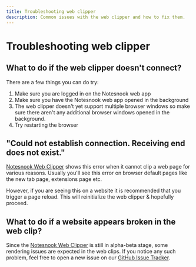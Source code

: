 ```yaml
---
title: Troubleshooting web clipper
description: Common issues with the web clipper and how to fix them.
---
```


# Troubleshooting web clipper

## What to do if the web clipper doesn't connect?

There are a few things you can do try:

1. Make sure you are logged in on the Notesnook web app
2. Make sure you have the Notesnook web app opened in the background
3. The web clipper doesn't yet support multiple browser windows so make sure there aren't any additional browser windows opened in the background.
4. Try restarting the browser

## "Could not establish connection. Receiving end does not exist."

[Notesnook Web Clipper](https://notesnook.com/notesnook-web-clipper) shows this error when it cannot clip a web page for various reasons. Usually you'll see this error on browser default pages like the new tab page, extensions page etc.

However, if you are seeing this on a website it is recommended that you trigger a page reload. This will reinitialize the web clipper & hopefully proceed.

## What to do if a website appears broken in the web clip?

Since the [Notesnook Web Clipper](https://notesnook.com/notesnook-web-clipper) is still in alpha-beta stage, some rendering issues are expected in the web clips. If you notice any such problem, feel free to open a new issue on our [GitHub Issue Tracker](https://github.com/streetwriters/notesnook/issues/new/choose).
